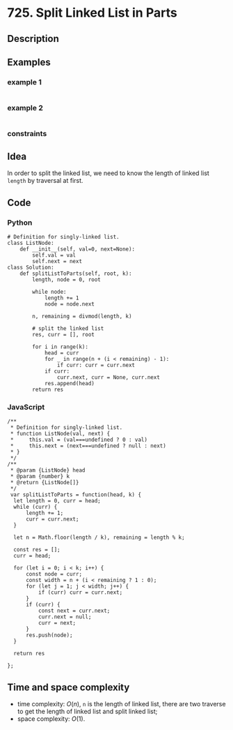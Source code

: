 # 725. Split Linked List in Parts

## Description

## Examples
### example 1
```

```

### example 2
```

```

### constraints

## Idea
In order to split the linked list, we need to know the length of linked list `length` by traversal at first. 

## Code
### Python
```
# Definition for singly-linked list.
class ListNode:
    def __init__(self, val=0, next=None):
        self.val = val
        self.next = next
class Solution:
    def splitListToParts(self, root, k):
        length, node = 0, root
        
        while node:
            length += 1
            node = node.next
        
        n, remaining = divmod(length, k)
        
        # split the linked list
        res, curr = [], root
        
        for i in range(k):
            head = curr
            for _ in range(n + (i < remaining) - 1):
                if curr: curr = curr.next
            if curr:
                curr.next, curr = None, curr.next
            res.append(head)
        return res
```

### JavaScript
```
/**
 * Definition for singly-linked list.
 * function ListNode(val, next) {
 *     this.val = (val===undefined ? 0 : val)
 *     this.next = (next===undefined ? null : next)
 * }
 */
/**
 * @param {ListNode} head
 * @param {number} k
 * @return {ListNode[]}
 */
 var splitListToParts = function(head, k) {
  let length = 0, curr = head;
  while (curr) {
      length += 1;
      curr = curr.next;
  }
  
  let n = Math.floor(length / k), remaining = length % k;
  
  const res = []; 
  curr = head;
  
  for (let i = 0; i < k; i++) {
      const node = curr;
      const width = n + (i < remaining ? 1 : 0);
      for (let j = 1; j < width; j++) {
          if (curr) curr = curr.next;
      }
      if (curr) {
          const next = curr.next;
          curr.next = null;
          curr = next;
      }
      res.push(node);
  }
  
  return res
  
};
```

## Time and space complexity
- time complexity: $O(n)$, `n` is the length of linked list, there are two traverse to get the length of linked list and split linked list;
- space complexity: $O(1)$.